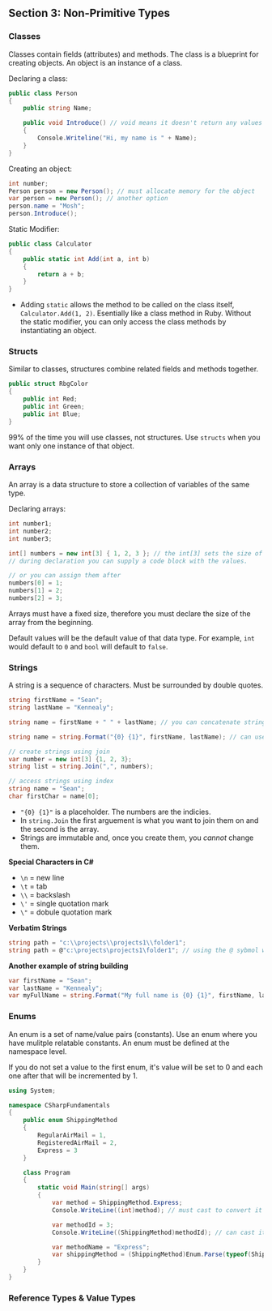 ## **Section 3: Non-Primitive Types**

### **Classes**

Classes contain fields (attributes) and methods. The class is a blueprint for creating objects. An object is an instance of a class.

Declaring a class: 
```csharp
public class Person 
{
    public string Name;

    public void Introduce() // void means it doesn't return any values
    {
        Console.Writeline("Hi, my name is " + Name);
    }
}
```

Creating an object:
```csharp
int number;
Person person = new Person(); // must allocate memory for the object
var person = new Person(); // another option
person.name = "Mosh";
person.Introduce();
```

Static Modifier:
```csharp
public class Calculator 
{
    public static int Add(int a, int b)
    {
        return a + b;
    }
}
```
* Adding `static` allows the method to be called on the class itself, `Calculator.Add(1, 2)`. Esentially like a class method in Ruby. Without the static modifier, you can only access the class methods by instantiating an object. 

### **Structs**

Similar to classes, structures combine related fields and methods together.
```csharp
public struct RbgColor
{
    public int Red;
    public int Green;
    public int Blue;
}
```

99% of the time you will use classes, not structures. Use `structs` when you want only one instance of that object.

### **Arrays**

An array is a data structure to store a collection of variables of the same type. 

Declaring arrays:
```csharp
int number1;
int number2;
int number3;

int[] numbers = new int[3] { 1, 2, 3 }; // the int[3] sets the size of the array
// during declaration you can supply a code block with the values.

// or you can assign them after
numbers[0] = 1;
numbers[1] = 2;
numbers[2] = 3;
```

Arrays must have a fixed size, therefore you must declare the size of the array from the beginning.

Default values will be the default value of that data type. For example, `int` would default to `0` and `bool` will default to `false`.

### **Strings**

A string is a sequence of characters. Must be surrounded by double quotes.
```csharp
string firstName = "Sean";
string lastName = "Kennealy";

string name = firstName + " " + lastName; // you can concatenate strings too

string name = string.Format("{0} {1}", firstName, lastName); // can use the format static method on the string class

// create strings using join
var number = new int[3] {1, 2, 3};
string list = string.Join(",", numbers);

// access strings using index
string name = "Sean";
char firstChar = name[0];
```
* `"{0} {1}"` is a placeholder. The numbers are the indicies.
* In `string.Join` the first arguement is what you want to join them on and the second is the array.
* Strings are immutable and, once you create them, you *cannot* change them.

**Special Characters in C#**
* `\n` = new line
* `\t` = tab
* `\\` = backslash
* `\'` = single quotation mark
* `\"` = dobule quotation mark

**Verbatim Strings**
```csharp
string path = "c:\\projects\\projects1\\folder1";
string path = @"c:\projects\projects1\folder1"; // using the @ sybmol will allow for a verbatim string or stirng literal
```

**Another example of string building**
```csharp
var firstName = "Sean";
var lastName = "Kennealy";
var myFullName = string.Format("My full name is {0} {1}", firstName, lastName);
```

### **Enums**

An enum is a set of name/value pairs (constants). Use an enum where you have mulitple relatable constants. An enum must be defined at the namespace level.

If you do not set a value to the first enum, it's value will be set to 0 and each one after that will be incremented by 1.

```csharp
using System;

namespace CSharpFundamentals
{
    public enum ShippingMethod
    {
        RegularAirMail = 1,
        RegisteredAirMail = 2,
        Express = 3
    }

    class Program
    {
        static void Main(string[] args)
        {
            var method = ShippingMethod.Express;
            Console.WriteLine((int)method); // must cast to convert it to an integer

            var methodId = 3;
            Console.WriteLine((ShippingMethod)methodId); // can cast it to a shipping method and will return "Express"

            var methodName = "Express";
            var shippingMethod = (ShippingMethod)Enum.Parse(typeof(ShippingMethod), methodName);
        }
    }
}
```

### **Reference Types & Value Types**


